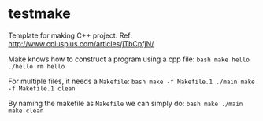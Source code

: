 # testmake

Template for making C++ project. Ref: http://www.cplusplus.com/articles/jTbCpfjN/

Make knows how to construct a program using a cpp file:
`bash
make hello
./hello
rm hello
`

For multiple files, it needs a `Makefile`:
`bash
make -f Makefile.1
./main
make -f Makefile.1 clean
`

By naming the makefile as `Makefile` we can simply do:
`bash
make
./main
make clean
`
